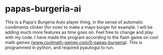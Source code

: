 # papas-burgeria-ai

This is a Papa's Burgeria Auto player thing, in the sense of automatic condiments clicker (for now) to make a mayo burger for example. I will be adding much more features as time goes on. Feel free to change and play with my code. I have made the program according to the flash game on cool math games (www.coolmath-games.com/0-papas-burgeria). This is programmed in python, and required pyautogui to run.
